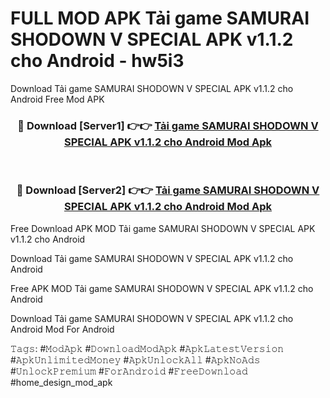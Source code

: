 # FULL MOD APK Tải game SAMURAI SHODOWN V SPECIAL APK v1.1.2 cho Android - hw5i3
Download Tải game SAMURAI SHODOWN V SPECIAL APK v1.1.2 cho Android Free Mod APK

<div align="center">
<h3>🔴 Download [Server1] 👉👉 <a href="https://apk-comot.site?title=Tải_game_SAMURAI_SHODOWN_V_SPECIAL_APK_v1.1.2_cho_Android">Tải game SAMURAI SHODOWN V SPECIAL APK v1.1.2 cho Android Mod Apk</a></h3><br>

<h3>🔴 Download [Server2] 👉👉 <a href="https://apk-comot.site?title=Tải_game_SAMURAI_SHODOWN_V_SPECIAL_APK_v1.1.2_cho_Android">Tải game SAMURAI SHODOWN V SPECIAL APK v1.1.2 cho Android Mod Apk</a></h3>
</div>


Free Download APK MOD Tải game SAMURAI SHODOWN V SPECIAL APK v1.1.2 cho Android

Download Tải game SAMURAI SHODOWN V SPECIAL APK v1.1.2 cho Android 

Free APK MOD Tải game SAMURAI SHODOWN V SPECIAL APK v1.1.2 cho Android 

Download Tải game SAMURAI SHODOWN V SPECIAL APK v1.1.2 cho Android Mod For Android

𝚃𝚊𝚐𝚜: #𝙼𝚘𝚍𝙰𝚙𝚔 #𝙳𝚘𝚠𝚗𝚕𝚘𝚊𝚍𝙼𝚘𝚍𝙰𝚙𝚔 #𝙰𝚙𝚔𝙻𝚊𝚝𝚎𝚜𝚝𝚅𝚎𝚛𝚜𝚒𝚘𝚗 #𝙰𝚙𝚔𝚄𝚗𝚕𝚒𝚖𝚒𝚝𝚎𝚍𝙼𝚘𝚗𝚎𝚢 #𝙰𝚙𝚔𝚄𝚗𝚕𝚘𝚌𝚔𝙰𝚕𝚕 #𝙰𝚙𝚔𝙽𝚘𝙰𝚍𝚜 #𝚄𝚗𝚕𝚘𝚌𝚔𝙿𝚛𝚎𝚖𝚒𝚞𝚖 #𝙵𝚘𝚛𝙰𝚗𝚍𝚛𝚘𝚒𝚍 #𝙵𝚛𝚎𝚎𝙳𝚘𝚠𝚗𝚕𝚘𝚊𝚍 #home_design_mod_apk